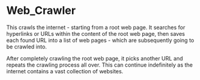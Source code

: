 # Web_Crawler
This crawls the internet - starting from a root web page. It searches for hyperlinks or URLs within the content of the root web page, then saves each found URL into a list of web pages - which are subsequently going to be crawled into.

After completely crawling the root web page, it picks another URL and repeats the crawling process all over. This can continue indefinitely as the internet contains a vast collection of websites.
